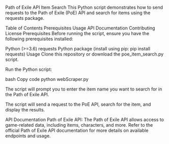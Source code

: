 Path of Exile API Item Search
This Python script demonstrates how to send requests to the Path of Exile (PoE) API and search for items using the requests package.

Table of Contents
Prerequisites
Usage
API Documentation
Contributing
License
Prerequisites
Before running the script, ensure you have the following prerequisites installed:

Python (>=3.6)
requests Python package (install using pip: pip install requests)
Usage
Clone this repository or download the poe_item_search.py script.

Run the Python script:

bash
Copy code
python webScraper.py

The script will prompt you to enter the item name you want to search for in the Path of Exile API.

The script will send a request to the PoE API, search for the item, and display the results.

API Documentation
Path of Exile API: The Path of Exile API allows access to game-related data, including items, characters, and more. Refer to the official Path of Exile API documentation for more details on available endpoints and usage.
